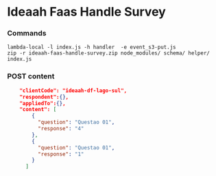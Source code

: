 # Ideaah Faas Handle Survey

### Commands

```
lambda-local -l index.js -h handler  -e event_s3-put.js
zip -r ideaah-faas-handle-survey.zip node_modules/ schema/ helper/ index.js
```

### POST content

```json
    "clientCode": "ideaah-df-lago-sul",
    "respondent":{},
    "appliedTo":{},
    "content": [
        {
          "question": "Questao 01",
          "response": "4"
        },
        {
          "question": "Questao 01",
          "response": "1"
        }
      ]
```